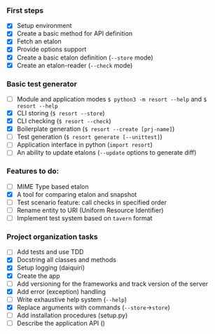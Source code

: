 
### First steps
- [x] Setup environment 
- [x] Create a basic method for API definition
- [x] Fetch an etalon
- [x] Provide options support
- [x] Create a basic etalon definition (`--store` mode)
- [x] Create an etalon-reader (`--check` mode)

### Basic test generator
- [ ] Module and application modes `$ python3 -m resort --help` and `$ resort --help`
- [x] CLI storing (`$ resort --store`)
- [x] CLI checking (`$ resort --check`)
- [x] Boilerplate generation (`$ resort --create [prj-name]`)
- [ ] Test generation (`$ resort generate [--unittest]`)
- [ ] Application interface in python (`import resort`)
- [ ] An ability to update etalons (`--update` options to generate diff)

### Features to do:
- [ ] MIME Type based etalon
- [x] A tool for comparing etalon and snapshot
- [ ] Test scenario feature: call checks in specified order
- [ ] Rename entity to URI (Uniform Resource Identifier)
- [ ] Implement test system based on `tavern` format

### Project organization tasks
- [ ] Add tests and use TDD
- [x] Docstring all classes and methods
- [x] Setup logging (daiquiri)
- [x] Create the app
- [ ] Add versioning for the frameworks and track version of the server
- [x] Add error (exception) handling 
- [ ] Write exhaustive help system (`--help`)
- [x] Replace arguments with commands (`--store`->`store`)
- [ ] Add installation procedures (setup.py)
- [ ] Describe the application API ()
